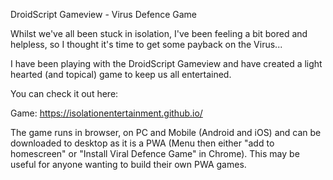 DroidScript Gameview - Virus Defence Game

Whilst we've all been stuck in isolation, I've been feeling a bit bored and helpless, 
so I thought it's time to get some payback on the Virus...

I have been playing with the DroidScript Gameview 
and have created a light hearted (and topical) game to keep us all entertained.
 
You can check it out here: 

Game: https://isolationentertainment.github.io/

The game runs in browser, on PC and Mobile (Android and iOS) and can be downloaded to desktop as it is a PWA 
(Menu then either "add to homescreen" or "Install Viral Defence Game" in Chrome).
This may be useful for anyone wanting to build their own PWA games.